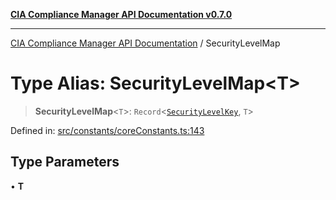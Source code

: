 [**CIA Compliance Manager API Documentation v0.7.0**](../README.md)

***

[CIA Compliance Manager API Documentation](../globals.md) / SecurityLevelMap

# Type Alias: SecurityLevelMap\<T\>

> **SecurityLevelMap**\<`T`\>: `Record`\<[`SecurityLevelKey`](SecurityLevelKey.md), `T`\>

Defined in: [src/constants/coreConstants.ts:143](https://github.com/Hack23/cia-compliance-manager/blob/main/src/constants/coreConstants.ts#L143)

## Type Parameters

• **T**
